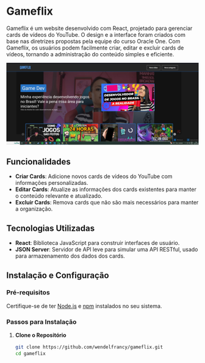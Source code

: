 # Gameflix

Gameflix é um website desenvolvido com React, projetado para gerenciar cards de vídeos do YouTube. O design e a interface foram criados com base nas diretrizes propostas pela equipe do curso Oracle One. Com Gameflix, os usuários podem facilmente criar, editar e excluir cards de vídeos, tornando a administração do conteúdo simples e eficiente.

![Foto do Programa](public/fotofuncionando.jpg)

## Funcionalidades

- **Criar Cards**: Adicione novos cards de vídeos do YouTube com informações personalizadas.
- **Editar Cards**: Atualize as informações dos cards existentes para manter o conteúdo relevante e atualizado.
- **Excluir Cards**: Remova cards que não são mais necessários para manter a organização.

## Tecnologias Utilizadas

- **React**: Biblioteca JavaScript para construir interfaces de usuário.
- **JSON Server**: Servidor de API leve para simular uma API RESTful, usado para armazenamento dos dados dos cards.

## Instalação e Configuração

### Pré-requisitos

Certifique-se de ter [Node.js](https://nodejs.org/) e [npm](https://www.npmjs.com/) instalados no seu sistema.

### Passos para Instalação

1. **Clone o Repositório**

   ```bash
   git clone https://github.com/wendelfrancy/gameflix.git
   cd gameflix